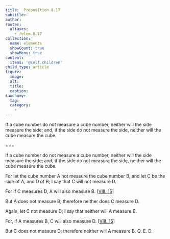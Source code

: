 ```yaml
---
title:  Proposition 8.17
subtitle: 
author:
routes:
  aliases:
    - /elem.8.17
collection:
  name: elements
  showCount: true
  showMenu: true
content:
  items: '@self.children'
child_type: article
figure:
  image:
  alt:
  title:
  caption:
taxonomy:
  tag:
  category:
    - 
---
```


<p>
       <hi rend="ital">If a cube number do not measure a cube number, neither will the side measure the side; and, if the side do not measure the side, neither will the cube measure the cube.</hi>
      </p>

===

<p>
       <span class="ital">If a cube number do not measure a cube number, neither will the side measure the side; and, if the side do not measure the side, neither will the cube measure the cube.</span>
      </p>

<p>For let the cube number <span class="ital">A</span> not measure the cube number <span class="ital">B</span>, and let <span class="ital">C</span> be the side of <span class="ital">A</span>, and <span class="ital">D</span> of <span class="ital">B</span>; I say that <span class="ital">C</span> will not measure <span class="ital">D</span>. 
      </p>

<p>For if <span class="ital">C</span> measures <span class="ital">D</span>, <span class="ital">A</span> will also measure <span class="ital">B</span>. [<a href="/elem.8.15">VIII. 15</a>] </p>

<p>But <span class="ital">A</span> does not measure <span class="ital">B</span>; therefore neither does <span class="ital">C</span> measure <span class="ital">D</span>. </p>

<p>Again, let <span class="ital">C</span> not measure <span class="ital">D</span>; I say that neither will <span class="ital">A</span> measure <span class="ital">B</span>. <pb n="371"/></p>

<p>For, if <span class="ital">A</span> measures <span class="ital">B</span>, <span class="ital">C</span> will also measure <span class="ital">D</span>. [<a href="/elem.8.15">VIII. 15</a>] </p>

<p>But <span class="ital">C</span> does not measure <span class="ital">D</span>; therefore neither will <span class="ital">A</span> measure <span class="ital">B</span>. Q. E. D.</p>
